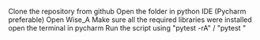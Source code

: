 Clone the repository from github
Open the folder in python IDE (Pycharm preferable)
Open Wise_A
Make sure all the required libraries were installed
open the terminal in pycharm
Run the script using "pytest -rA" / "pytest <Filename>"
